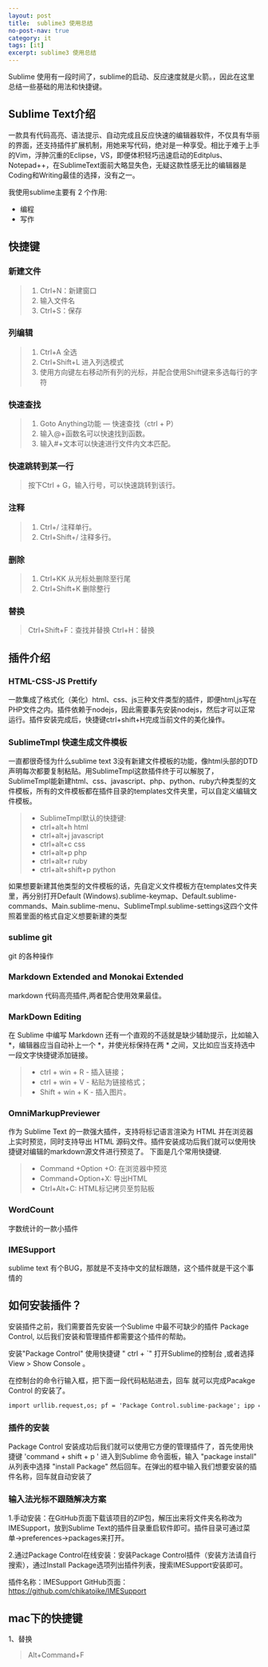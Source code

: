 ```yaml
---
layout: post
title:  sublime3 使用总结
no-post-nav: true
category: it
tags: [it]
excerpt: sublime3 使用总结
---
```


Sublime 使用有一段时间了，sublime的启动、反应速度就是火箭。，因此在这里总结一些基础的用法和快捷键。

## Sublime Text介绍
一款具有代码高亮、语法提示、自动完成且反应快速的编辑器软件，不仅具有华丽的界面，还支持插件扩展机制，用她来写代码，绝对是一种享受。相比于难于上手的Vim，浮肿沉重的Eclipse，VS，即便体积轻巧迅速启动的Editplus、Notepad++，在SublimeText面前大略显失色，无疑这款性感无比的编辑器是Coding和Writing最佳的选择，没有之一。

我使用sublime主要有 2 个作用:

* 编程
* 写作

## 快捷键

### 新建文件
 > 1. Ctrl+N：新建窗口
 > 2. 输入文件名
 > 3. Ctrl+S：保存

### 列编辑
 > 1. Ctrl+A 全选
 > 2. Ctrl+Shift+L 进入列选模式
 > 3. 使用方向键左右移动所有列的光标，并配合使用Shift键来多选每行的字符

### 快速查找
> 1. Goto Anything功能 — 快速查找（ctrl + P）
> 2. 输入@+函数名可以快速找到函数。
> 3. 输入#+文本可以快速进行文件内文本匹配。

### 快速跳转到某一行
> 按下Ctrl + G，输入行号，可以快速跳转到该行。

###  注释
> 1. Ctrl+/ 注释单行。
> 2. Ctrl+Shift+/ 注释多行。

### 删除
> 1. Ctrl+KK          从光标处删除至行尾                                      
> 2. Ctrl+Shift+K     删除整行

### 替换
> Ctrl+Shift+F：查找并替换
> Ctrl+H：替换


## 插件介绍

### HTML-CSS-JS Prettify
一款集成了格式化（美化）html、css、js三种文件类型的插件，即便html,js写在PHP文件之内。插件依赖于nodejs，因此需要事先安装nodejs，然后才可以正常运行。插件安装完成后，快捷键ctrl+shift+H完成当前文件的美化操作。

### SublimeTmpl 快速生成文件模板
一直都很奇怪为什么sublime text 3没有新建文件模板的功能，像html头部的DTD声明每次都要复制粘贴。用SublimeTmpl这款插件终于可以解脱了，SublimeTmpl能新建html、css、javascript、php、python、ruby六种类型的文件模板，所有的文件模板都在插件目录的templates文件夹里，可以自定义编辑文件模板。

> - SublimeTmpl默认的快捷键:
> - ctrl+alt+h html
> - ctrl+alt+j javascript
> - ctrl+alt+c css
> - ctrl+alt+p php
> - ctrl+alt+r ruby
> - ctrl+alt+shift+p python

如果想要新建其他类型的文件模板的话，先自定义文件模板方在templates文件夹里，再分别打开Default (Windows).sublime-keymap、Default.sublime-commands、Main.sublime-menu、SublimeTmpl.sublime-settings这四个文件照着里面的格式自定义想要新建的类型

### sublime git 
git 的各种操作

### Markdown Extended and  Monokai Extended 

markdown 代码高亮插件,两者配合使用效果最佳。

###  MarkDown Editing
在 Sublime 中编写 Markdown 还有一个直观的不适就是缺少辅助提示，比如输入 *，编辑器应当自动补上一个 *，并使光标保持在两 * 之间，又比如应当支持选中一段文字快捷键添加链接。

> - ctrl + win + R - 插入链接；
> - ctrl + win + V - 粘贴为链接格式；
> - Shift + win + K - 插入图片。


###  OmniMarkupPreviewer
作为 Sublime Text 的一款强大插件，支持将标记语言渲染为 HTML 并在浏览器上实时预览，同时支持导出 HTML 源码文件。插件安装成功后我们就可以使用快捷键对编辑的markdown源文件进行预览了。
下面是几个常用快捷键.

> - Command +Option +O: 在浏览器中预览
> - Command+Option+X: 导出HTML
> - Ctrl+Alt+C: HTML标记拷贝至剪贴板

###  WordCount
字数统计的一款小插件

###  IMESupport

sublime text 有个BUG，那就是不支持中文的鼠标跟随，这个插件就是干这个事情的

## 如何安装插件？

安装插件之前，我们需要首先安装一个Sublime 中最不可缺少的插件 Package Control, 以后我们安装和管理插件都需要这个插件的帮助。

安装"Package Control"
使用快捷键 " ctrl + `" 打开Sublime的控制台 ,或者选择 View > Show Console 。

在控制台的命令行输入框，把下面一段代码粘贴进去，回车 就可以完成Pacakge Control 的安装了。

```  xml
import urllib.request,os; pf = 'Package Control.sublime-package'; ipp = sublime.installed_packages_path(); urllib.request.install_opener( urllib.request.build_opener( urllib.request.ProxyHandler()) ); open(os.path.join(ipp, pf), 'wb').write(urllib.request.urlopen( 'http://sublime.wbond.net/' + pf.replace(' ','%20')).read())
```

###  插件的安装
Package Control 安装成功后我们就可以使用它方便的管理插件了，首先使用快捷键 'command + shift + p ' 进入到Sublime 命令面板，输入 "package install" 从列表中选择 "install Package" 然后回车。在弹出的框中输入我们想要安装的插件名称，回车就自动安装了


### 输入法光标不跟随解决方案

1.手动安装：在GitHub页面下载该项目的ZIP包，解压出来将文件夹名称改为IMESupport，放到Sublime Text的插件目录重启软件即可。插件目录可通过菜单->preferences->packages来打开。

2.通过Package Control在线安装：安装Package Control插件（安装方法请自行搜索），通过Install Package选项列出插件列表，搜索IMESupport安装即可。

插件名称：IMESupport
GitHub页面：https://github.com/chikatoike/IMESupport

## mac下的快捷键

1、替换

> Alt+Command+F